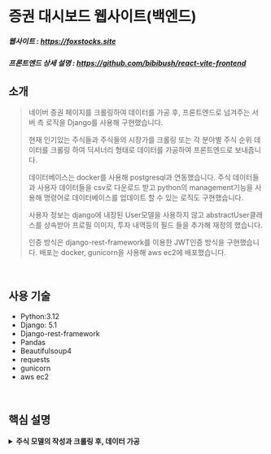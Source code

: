 # 증권 대시보드 웹사이트(백엔드)
##### 웹사이트 : https://foxstocks.site
##### 프론트엔드 상세 설명 : https://github.com/bibibush/react-vite-frontend

## 소개
> 네이버 증권 페이지를 크롤링하여 데이터를 가공 후, 프론트엔드로 넘겨주는 서버 측 로직을 Django를 사용해 구현했습니다.
>
> 현재 인기있는 주식들과 주식들의 시장가를 크롤링 또는 각 분야별 주식 순위 데이터를 크롤링 하여 딕셔너리 형태로 데이터를 가공하여 프론트엔드로 보내줍니다.
>
> 데이터베이스는 docker를 사용해 postgresql과 연동했습니다. 주식 데이터들과 사용자 데이터들을 csv로 다운로드 받고 python의 management기능을 사용해 명령어로 데이터베이스를 업데이트 할 수 있는 로직도 구현했습니다.
>
> 사용자 정보는 django에 내장된 User모델을 사용하지 않고 abstractUser클래스를 상속받아 프로필 이미지, 투자 내역등의 필드 들을 추가해 재정의 했습니다.
>
> 인증 방식은 django-rest-framework를 이용한 JWT인증 방식을 구현했습니다. 배포는 docker, gunicorn을 사용해 aws ec2에 배포했습니다.

<br />

## 사용 기술
* Python:3.12
* Django: 5.1
* Django-rest-framework
* Pandas
* Beautifulsoup4
* requests
* gunicorn
* aws ec2

<br />

## 핵심 설명
<details>
  <summary><b>주식 모델의 작성과 크롤링 후, 데이터 가공</b></summary>

  먼저 django에서 stocks라는 앱을 생성 후, Stock 모델을 정의했습니다.
  ```python
  class Stock(models.Model):
    class StockColor(models.TextChoices):
        SAMSUNG_E = ("#A6F7E2","삼성전자")
        SK = ("#B79BFF","SK하이닉스")
        LG = ("#FFE5A5","LG에너지솔루션")
        SAMSUNG_B = ("#C7FFA5","삼성바이오로직스")
        HYUNDAI = ("#F8A5FF","현대차")

    name = models.CharField(max_length=50)
    code = models.CharField(max_length=50)
    color = models.CharField(max_length=50,choices=StockColor.choices, default=StockColor.SAMSUNG_E)
    is_domestic = models.BooleanField()

    def __str__(self):
        return self.name
```
여기서 color필드는 choices를 적용했습니다. 이러면 데이터베이스에는 컬러의 헥스값이 들어가지만 admin사이트에는 '삼성전자'같은 라벨을 보여줍니다.

크롤링을 하기 위한 코드 작성을 보겠습니다.
stocks앱 디렉토리에 crawling.py파일을 생성한 뒤
```python
class NaverFinanceClass:
    def crawl(self,query):
        if query.is_domestic is True:
            url = f"https://finance.naver.com/item/main.naver?code={query.code}"
            res = requests.get(url, headers={'User-Agent': 'Mozilla/5.0'})
            bsobj = BeautifulSoup(res.text, 'html.parser')
            content = bsobj.find("div", {"id": "content"})
            no_today = content.find("p", {"class": "no_today"})
            em = no_today.find("em")

            price = em.find("span", {"class": "blind"}).text

            no_exday = content.find("p",{"class":"no_exday"})
            no_up = no_exday.find("em",{"class":"no_up"})
            no_down = no_exday.find("em",{"class":"no_down"})

            if no_up is not None:
                increased = no_up.find("span",{"class":"blind"}).text
                decreased = None

            elif no_down is not None:
                increased = None
                decreased = no_down.find("span",{"class":"blind"}).text

            else:
                increased = None
                decreased = None

        else:
            url = f"https://www.google.com/finance/quote/{query.code}"
            price = "0"
            increased = None
            decreased= None

        return {"price":price,"increased":increased,"decreased":decreased}
```
NaverFinanceClass라는 클래스를 정의하고, 그 안에 crawl 메서드를 정의했습니다.
<br />
crawl메서드는 query를 매개변수로 받습니다. 이 query는 주식이 어떤 주식인지 구별하기 위해서 사용됩니다.

requests라이브러리를 pip로 설치한 후, get함수를 사용해 제공한 url로 부터 정보들을 가져옵니다. 이때 크롤링을 하는 주체가 봇이 아님을 밝히기 위해 요청 헤더에 'User-Agent'를 작성해줍니다.
<br />
이렇게 가져온 웹사이트 정보들을 BeautifulSoup클래스의 인자로 전달합니다. 두번째 인자로 html.parser을 작성해 줘야 텍스트 형식으로 된 html문서를 파싱할 수 있습니다.
<br />
파싱된 html의 정보를 가지고 있는 bs객체는 find와 find_all 메서드들을 통해 요소들을 취득할 수 있습니다. 이 메서드들은 첫번째 인자로 요소의 태그 두번째 인자로 요소의 어트리뷰트를 인자로 받습니다.

이렇게 취득한 요소들의 텍스트 노드를 가져와서 딕셔너리 형태로 가공합니다. 위의 코드에서는 {"price":price,"increased":increased,"decreased":decreased} 이렇게 딕셔너리를 작성해주었습니다.
<br />
price는 주식의 현재 가격, increased는 전일 대비 상승가, decreased는 전일 대비 하한가입니다.

이제, 브라우저로 부터 크롤링 된 주식 데이터를 요청받는 로직을 처리하기 위해, view.py 파일에 코드를 작성했습니다.
```python
class StockListView(APIView):
    permission_classes = [AllowAny]

    def get(self,request,format=None):
        stocks = Stock.objects.all()
        crawling = NaverFinanceClass()

        serializer = StockSerializer(stocks, many=True)

        additional_data = [crawling.crawl(stock) for stock in stocks]
        stock_data = [{**stock, **additional_data[index]} for index, stock in enumerate(serializer.data)]
        response_data = {"data": stock_data}

        return Response(response_data)
```
작성한 StockListView는 drf의 APIView 클래스를 상속받습니다. 이 View는 로그인하지 않은 사용자도 볼 수 있기 때문에 permission_classes를 AllowAny로 설정했습니다.
<br />
브라우저로부터 get요청을 받으면 아까 작성했던 Stock모델에서 모든 쿼리를 가져옵니다. 그리고 StockSerializer를 통해 가져온 모든 쿼리를 시리얼라이징 처리합니다.
<br />
StockSerializer는 모델 시리얼라이저를 사용합니다.
```python
class StockSerializer(serializers.ModelSerializer):
    class Meta:
        model = Stock
        fields = "__all__"
```
리스트 컴프리헨션을 사용해서 각 주식들을 크롤링한 후 가공된 데이터를 리스트에 담아줍니다.
<br />
이제 시리얼라이저된 데이터와 크롤링 된 데이터를 합쳐서 데이터리스트 형태로 만들어 stock_data에 할당합니다. 그리고 브라우저에 {"data":stock_data} 형태로 데이터를 보내줍니다.

브라우저는 
<img src="./staticfiles/스크린샷 2025-02-16 122825.png" alt="주식 데이터들" />
이렇게 크롤링된 주식 데이터들을 보여줄 수 있습니다.
</details>
